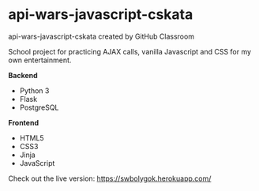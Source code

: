 # api-wars-javascript-cskata
api-wars-javascript-cskata created by GitHub Classroom

School project for practicing AJAX calls, vanilla Javascript and CSS for my own entertainment.


**Backend**
- Python 3
- Flask
- PostgreSQL

**Frontend**
- HTML5
- CSS3
- Jinja
- JavaScript

Check out the live version:
https://swbolygok.herokuapp.com/
